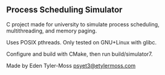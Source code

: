 ## Process Scheduling Simulator

C project made for university to simulate process scheduling, multithreading, and memory paging.

Uses POSIX pthreads. Only tested on GNU+Linux with glibc.

Configure and build with CMake, then run build/simulator7.

Made by Eden Tyler-Moss <psyet3@etylermoss.com>